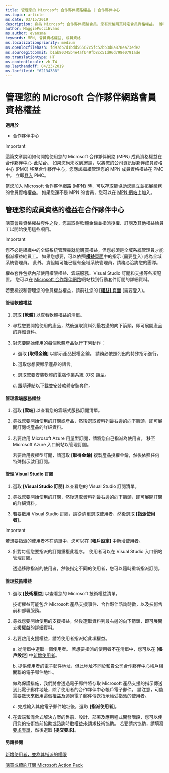 ```yaml
---
title: 管理您的 Microsoft 合作夥伴網路權益 | 合作夥伴中心
ms.topic: article
ms.date: 03/15/2019
description: 身為 Microsoft 合作夥伴網路會員，您有資格購買特定會員資格權益。 說明如何啟用及管理您的成員資格的權益在合作夥伴中心。
author: MaggiePucciEvans
ms.author: evansma
keywords: MPN, 會員資格權益, 成員資格
ms.localizationpriority: medium
ms.openlocfilehash: fd97db7d1bdd56567c5fc52bb3d8a878ea73ede2
ms.sourcegitcommit: b1ab80345b4e4af649fb8cc51d96d798e0791ade
ms.translationtype: HT
ms.contentlocale: zh-TW
ms.lasthandoff: 04/23/2019
ms.locfileid: "62134388"
---
```

# <a name="manage-your-microsoft-partner-network-membership-benefits"></a>管理您的 Microsoft 合作夥伴網路會員資格權益

**適用於**

-  合作夥伴中心

>[!IMPORTANT]
>這篇文章說明如何開始使用您的 Microsoft 合作夥伴網路 (MPN) 成員資格權益在合作夥伴中心-此站台。 如果您尚未收到邀請，以將您的公司資訊從夥伴成員資格中心 (PMC) 移至合作夥伴中心，您應該繼續管理您的 MPN 成員資格權益在 PMC 中。 立即[登入](https://partner.microsoft.com/_login?authType=OpenIdConnect) PMC。   

當您加入 Microsoft 合作夥伴網路 (MPN) 時，可以存取能協助您建立並拓展業務的會員資格權益。 如果您還不是 MPN 的會員，您可以在 [MPN 網站](https://partner.microsoft.com/membership)上加入。


## <a name="manage-your-membership-benefits-in-the-partner-center"></a>管理您的成員資格的權益在合作夥伴中心

購買會員資格權益套件之後，您需取得軟體金鑰並指派授權、訂閱及其他權益給員工以開始使用這些項目。 

>[!IMPORTANT]
>您不必是組織中的全域系統管理員就能購買權益，但您必須是全域系統管理員才能指派權益給員工。  如果您想要，可以依照[**權益**頁面](https://partnercenter.microsoft.com/pcv/partnership/benefits)中的指示 (需要登入) 成為全域系統管理員。 此外，貴組織可能已經有全域系統管理員，請務必洽詢您的團隊。

權益套件包括內部使用權限權益、雲端服務、Visual Studio 訂閱和支援等各項配置。 您可以在 [Microsoft 合作夥伴網路](https://partner.microsoft.com/membership/internal-use-software)網站找到行動套件訂閱的詳細資料。  

若要檢視和管理您的會員權益權益，請前往您的 [**\[權益\]** 頁面](https://partnercenter.microsoft.com/pcv/partnership/benefits) (需要登入)。

#### <a name="manage-software-benefits"></a>管理軟體權益

1.  選取 **\[軟體\]** 以查看軟體權益的清單。 

2.  尋找您要開始使用的產品，然後選取資料列最右邊的向下箭頭，即可展開產品的詳細資料。 

3. 對您要開始使用的每個軟體產品執行下列動作：

    a. 選取 **\[取得金鑰\]** 以顯示產品授權金鑰。 請務必依照列出的特殊指示進行。

    b. 選取您想要顯示產品的語言。

    c.  選取您要安裝軟體的電腦作業系統 (OS) 類型。

    d. 跟隨連結以下載並安裝軟體安裝套件。


#### <a name="manage-cloud-services-benefits"></a>管理雲端服務權益

1. 選取 **\[雲端\]** 以查看您的雲端式服務訂閱清單。

2. 尋找您要開始使用的訂閱或產品，然後選取資料列最右邊的向下箭頭，即可展開訂閱或產品的詳細資料。 

3. 若要啟用 Microsoft Azure 用量型訂閱，請將您自己指派為使用者。 移至 Microsoft Azure 入口網站以管理訂閱。

    若要啟用授權型訂閱，請選取 **\[取得金鑰\]** 複製產品授權金鑰，然後依照任何特殊指示啟用訂閱。  


#### <a name="manage-visual-studio-subscriptions"></a>管理 Visual Studio 訂閱

1. 選取 **\[Visual Studio 訂閱\]** 以查看您的 Visual Studio 訂閱清單。 

2. 尋找您要開始使用的訂閱，然後選取資料列最右邊的向下箭頭，即可展開訂閱的詳細資料。 

3. 若要啟用 Visual Studio 訂閱，請從清單選取使用者，然後選取 **\[指派使用者\]**。 

> [!IMPORTANT]  
> 若想要指派的使用者不在清單中，您可以在 **\[帳戶設定\]** 中[新增使用者](create-user-accounts-and-set-permissions.md)。

3. 針對每個您要指派的訂閱重複此程序。 使用者可以在 Visual Studio 入口網站管理訂閱。 

    透過移除指派的使用者，然後指定不同的使用者，您可以隨時重新指派訂閱。 

#### <a name="manage-technical-benefits"></a>管理技術權益

1. 選取 **\[技術權益\]** 以查看您的 Microsoft 技術權益清單。

    技術權益可能包含 Microsoft 產品支援事件、合作夥伴諮詢時數，以及技術售前和部署服務。   

2. 尋找您要開始使用的支援權益，然後選取資料列最右邊的向下箭頭，即可展開支援權益的詳細資料。 

3. 若要啟用支援權益，請將使用者指派給此項權益。 
   
    a.  從清單中選取一個使用者。 若想要指派的使用者不在清單中，您可以在 **\[帳戶設定\]** 中[新增使用者](create-user-accounts-and-set-permissions.md)。

    b.  提供使用者的電子郵件地址，但此地址不同於和貴公司合作夥伴中心帳戶相關聯的電子郵件地址。 
    
    做為保護措施，我們將會透過電子郵件將存取 Microsoft 產品支援的指示傳送到此電子郵件地址，除了使用者的合作夥伴中心帳戶電子郵件。 請注意，可能需要數天來啟用這個權益及透過電子郵件傳送指示給受指派的使用者。    
    
    c.   完成輸入其他電子郵件地址後，選取 **\[指派使用者\]**。 

4. 在雲端和混合式解決方案的售前、設計、部署及應用程式開發階段，您可以使用您的技術售前協助或諮詢時數權益來請求技術協助。 若要請求協助，請填寫[要求表單](https://partnercenter.microsoft.com/pcv/partnership/benefits/createadvisoryhoursservicerequest
)，然後選取 **\[提交要求\]**。


#### <a name="see-also"></a>另請參閱

[新增使用者，並為其指派的權限](create-user-accounts-and-set-permissions.md)

[購買或續約訂閱 Microsoft Action Pack](mpn-get-action-pack.md)


